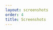 ```yaml
---
layout: screenshots
order: 4
title: Screenshots
---
```

  <a href="/resources/gtransmemory/archive/latest/english/main.png"
    data-caption="Main window"></a>
  <a href="/resources/gtransmemory/archive/latest/english/memories.png"
    data-caption="Memories list"></a>
  <a href="/resources/gtransmemory/archive/latest/english/detail.png"
    data-caption="Message detail"></a>
  <a href="/resources/gtransmemory/archive/latest/english/import.png"
    data-caption="Messages import"></a>
  <a href="/resources/gtransmemory/archive/latest/english/shortcuts.png"
    data-caption="Shortcuts window"></a>
  <a href="/resources/gtransmemory/archive/latest/english/about.png"
    data-caption="About dialog"></a>
